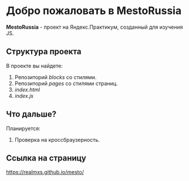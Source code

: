 # Добро пожаловать в MestoRussia

**MestoRussia** - проект на Яндекс.Практикум, созданный для изучения JS.

## Структура проекта
В проекте вы найдете:
1. Репозиторий _blocks_ со стилями.
2. Репозиторий _pages_ со стилями страниц.
3. _index.html_
4. _index.js_

## Что дальше?
Планируется:
1. Проверка на кроссбраузерность.

## Ссылка на страницу
https://realmxs.github.io/mesto/
